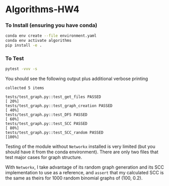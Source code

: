 # Algorithms-HW4

### To Install (ensuring you have conda)
```bash
conda env create --file environment.yaml
conda env activate algorithms
pip install -e .
```

### To Test

```bash
pytest -vvv -s
```

You should see the following output plus additional verbose printing
```text
collected 5 items                                                                                                                                                          

tests/test_graph.py::test_get_files PASSED                                                                                                                           [ 20%]
tests/test_graph.py::test_graph_creation PASSED                                                                                                                      [ 40%]
tests/test_graph.py::test_DFS PASSED                                                                                                                                 [ 60%]
tests/test_graph.py::test_SCC PASSED                                                                                                                                 [ 80%]
tests/test_graph.py::test_SCC_random PASSED                                                                                                                          [100%]
```

Testing of the module without `Networkx` installed is very limited (but you should have it from the conda environment).
There are only two files that test major cases for graph structure. 

With `Networkx`, I take advantage of its random graph generation and its SCC implementation to use
as a reference, and `assert` that my calculated SCC is the same as theirs for 1000 random binomial graphs of (100, 0.2).